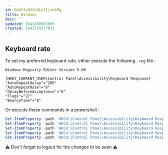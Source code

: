 ```yaml
---
id: Odo5JvNX2nDLnJ1jim3Pg
title: Windows
desc: ''
updated: 1641850983009
created: 1641739377033
---
```


## Keyboard rate

To set my preferred keyboard rate, either execute the following `.reg` file :

```reg
Windows Registry Editor Version 5.00

[HKEY_CURRENT_USER\Control Panel\Accessibility\Keyboard Response]
"AutoRepeatDelay"="200"
"AutoRepeatRate"="6"
"DelayBeforeAcceptance"="0"
"Flags"="27"
"BounceTime"="0"
```

Or execute these commands in a powershell :

```powershell
Set-ItemProperty -path 'HKCU:\Control Panel\Accessibility\Keyboard Response' -Name "AutoRepeatDelay" -Value "200"
Set-ItemProperty -path 'HKCU:\Control Panel\Accessibility\Keyboard Response' -Name "AutoRepeatRate" -Value "6"
Set-ItemProperty -path 'HKCU:\Control Panel\Accessibility\Keyboard Response' -Name "DelayBeforeAcceptance" -Value "0"
Set-ItemProperty -path 'HKCU:\Control Panel\Accessibility\Keyboard Response' -Name "Flags" -Value "27"
Set-ItemProperty -path 'HKCU:\Control Panel\Accessibility\Keyboard Response' -Name "BounceTime" -Value "0"
```

⚠️ Don't forget to logout for the changes to be seen ⚠️
